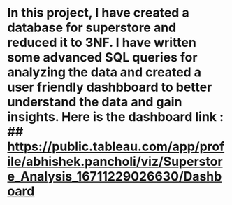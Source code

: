 # In this project, I have created a database for superstore and reduced it to 3NF. I have written some advanced SQL queries for analyzing the data and created a user friendly dashbboard to better understand the data and gain insights. Here is the dashboard link : ## https://public.tableau.com/app/profile/abhishek.pancholi/viz/Superstore_Analysis_16711229026630/Dashboard
